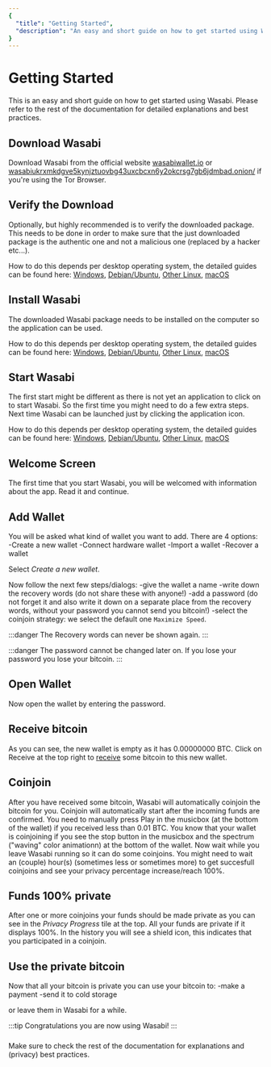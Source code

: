 ```yaml
---
{
  "title": "Getting Started",
  "description": "An easy and short guide on how to get started using Wasabi Wallet. This is the Wasabi documentation, an archive of knowledge about the open-source, non-custodial and privacy-focused Bitcoin wallet for desktop."
}
---
```


# Getting Started

This is an easy and short guide on how to get started using Wasabi.
Please refer to the rest of the documentation for detailed explanations and best practices.

## Download Wasabi

Download Wasabi from the official website [wasabiwallet.io](https://wasabiwallet.io) or [wasabiukrxmkdgve5kynjztuovbg43uxcbcxn6y2okcrsg7gb6jdmbad.onion/](http://wasabiukrxmkdgve5kynjztuovbg43uxcbcxn6y2okcrsg7gb6jdmbad.onion/) if you're using the Tor Browser.

## Verify the Download

Optionally, but highly recommended is to verify the downloaded package.
This needs to be done in order to make sure that the just downloaded package is the authentic one and not a malicious one (replaced by a hacker etc...).

How to do this depends per desktop operating system, the detailed guides can be found here: [Windows](/using-wasabi/InstallPackage.md#windows), [Debian/Ubuntu](/using-wasabi/InstallPackage.md#debian-and-ubuntu), [Other Linux](/using-wasabi/InstallPackage.md#other-linux), [macOS](/using-wasabi/InstallPackage.md#macos)

## Install Wasabi

The downloaded Wasabi package needs to be installed on the computer so the application can be used.

How to do this depends per desktop operating system, the detailed guides can be found here: [Windows](/using-wasabi/InstallPackage.md#windows), [Debian/Ubuntu](/using-wasabi/InstallPackage.md#debian-and-ubuntu), [Other Linux](/using-wasabi/InstallPackage.md#other-linux), [macOS](/using-wasabi/InstallPackage.md#macos)

## Start Wasabi

The first start might be different as there is not yet an application to click on to start Wasabi.
So the first time you might need to do a few extra steps.
Next time Wasabi can be launched just by clicking the application icon.

How to do this depends per desktop operating system, the detailed guides can be found here: [Windows](/using-wasabi/InstallPackage.md#windows), [Debian/Ubuntu](/using-wasabi/InstallPackage.md#debian-and-ubuntu), [Other Linux](/using-wasabi/InstallPackage.md#other-linux), [macOS](/using-wasabi/InstallPackage.md#macos)

## Welcome Screen

The first time that you start Wasabi, you will be welcomed with information about the app.
Read it and continue.

## Add Wallet

You will be asked what kind of wallet you want to add.
There are 4 options:
-Create a new wallet
-Connect hardware wallet
-Import a wallet
-Recover a wallet

Select _Create a new wallet_.

Now follow the next few steps/dialogs: 
-give the wallet a name
-write down the recovery words (do not share these with anyone!)
-add a password (do not forget it and also write it down on a separate place from the recovery words, without your password you cannot send you bitcoin!)
-select the coinjoin strategy: we select the default one `Maximize Speed`.

:::danger
The Recovery words can never be shown again.
:::

:::danger
The password cannot be changed later on.
If you lose your password you lose your bitcoin.
:::


## Open Wallet

Now open the wallet by entering the password.

## Receive bitcoin

As you can see, the new wallet is empty as it has 0.00000000 BTC.
Click on Receive at the top right to [receive](/using-wasabi/Receive.md) some bitcoin to this new wallet.

## Coinjoin

After you have received some bitcoin, Wasabi will automatically coinjoin the bitcoin for you.
Coinjoin will automatically start after the incoming funds are confirmed.
You need to manually press Play in the musicbox (at the bottom of the wallet) if you received less than 0.01 BTC.
You know that your wallet is coinjoining if you see the stop button in the musicbox and the spectrum ("waving" color animationn) at the bottom of the wallet.
Now wait while you leave Wasabi running so it can do some coinjoins.
You might need to wait an (couple) hour(s) (sometimes less or sometimes more) to get succesfull coinjoins and see your privacy percentage increase/reach 100%.

## Funds 100% private

After one or more coinjoins your funds should be made private as you can see in the _Privacy Progress_ tile at the top.
All your funds are private if it displays 100%.
In the history you will see a shield icon, this indicates that you participated in a coinjoin.

## Use the private bitcoin

Now that all your bitcoin is private you can use your bitcoin to:
-make a payment
-send it to cold storage

or leave them in Wasabi for a while.

:::tip
Congratulations you are now using Wasabi!
:::

###
Make sure to check the rest of the documentation for explanations and (privacy) best practices.
